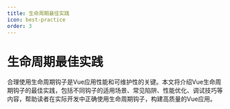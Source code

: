 ```yaml
---
title: 生命周期最佳实践
icon: best-practice
order: 3
---
```


# 生命周期最佳实践

合理使用生命周期钩子是Vue应用性能和可维护性的关键。本文将介绍Vue生命周期钩子的最佳实践，包括不同钩子的适用场景、常见陷阱、性能优化、调试技巧等内容，帮助读者在实际开发中正确使用生命周期钩子，构建高质量的Vue应用。
